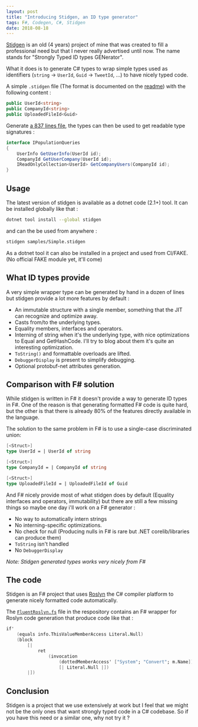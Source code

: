```yaml
---
layout: post
title: "Introducing Stidgen, an ID type generator"
tags: F#, Codegen, C#, Stidgen
date: 2018-08-18
---
```


[Stidgen](https://github.com/vbfox/stidgen) is an old (4 years) project of mine
that was created to fill a professional need but that I never really advertised
until now. The name stands for "Strongly Typed ID types GENerator".

What it does is to generate C# types to wrap simple types used as identifiers
(`string` -> `UserId`, `Guid` -> `TweetId`, ...) to have nicely typed code.

A simple `.stidgen` file (The format is documented on the [readme](https://github.com/vbfox/stidgen/blob/master/Readme.md)) with the following content :

```csharp
public UserId<string>
public CompanyId<string>
public UploadedFileId<Guid>
```

Generate [a 837 lines file](https://github.com/vbfox/stidgen/blob/1.1.0/samples/Simple.Generated.cs), the types can then be used to get readable type signatures :

```csharp
interface IPopulationQueries
{
    UserInfo GetUserInfo(UserId id);
    CompanyId GetUserCompany(UserId id);
    IReadOnlyCollection<UserId> GetCompanyUsers(CompanyId id);
}
```

## Usage

The latest version of stidgen is available as a dotnet code (2.1+) tool. It can be installed globally like that :

```bash
dotnet tool install --global stidgen
```

and can the be used from anywhere :

```bash
stidgen samples/Simple.stidgen
```

As a dotnet tool it can also be installed in a project and used from CI/FAKE. (No official FAKE module yet, it'll come)

## What ID types provide

A very simple wrapper type can be generated by hand in a dozen of lines but stidgen provide a lot more features by default :

* An immutable structure with a single member, something that the JIT can recognize and optimize away.
* Casts from/to the underlying types.
* Equality members, interfaces and operators.
* Interning of string when it's the underlying type, with nice optimizations to Equal and GetHashCode. I'll try to blog about them it's quite an interesting optimization.
* `ToString()` and formattable overloads are lifted.
* `DebuggerDisplay` is present to simplify debugging.
* Optional protobuf-net attributes generation.

## Comparison with F# solution

While stidgen is written in F# it doesn't provide a way to generate ID types in F#. One of the reason is that generating formatted F# code is quite hard, but the other is that there is already 80% of the features directly available in the language.

The solution to the same problem in F# is to use a single-case discriminated union:

```fsharp
[<Struct>]
type UserId = | UserId of string

[<Struct>]
type CompanyId = | CompanyId of string

[<Struct>]
type UploadedFileId = | UploadedFileId of Guid
```

And F# nicely provide most of what stidgen does by default (Equality interfaces and operators, immutability) but there are still a few missing things so maybe one day i'll work on a F# generator :

* No way to automatically intern strings
* No interning-specific optimizations.
* No check for null (Producing nulls in F# is rare but .NET corelib/libraries can produce them)
* `ToString` isn't handled
* No `DebuggerDisplay`

*Note: Stidgen generated types works very nicely from F#*

## The code

Stidgen is an F# project that uses [Roslyn](https://github.com/dotnet/roslyn) the C# compiler platform to generate nicely formatted code automatically.

The [`FluentRoslyn.fs`](https://github.com/vbfox/stidgen/blob/1.1.0/src/BlackFox.Stidgen/FluentRoslyn.fs) file in the respository contains an F# wrapper for Roslyn code generation that produce code like that :

```fsharp
if'
    (equals info.ThisValueMemberAccess Literal.Null)
    (block
        [|
            ret
                (invocation
                    (dottedMemberAccess' ["System"; "Convert"; m.Name])
                    [| Literal.Null |])
        |])
```

## Conclusion

Stidgen is a project that we use extensively at work but I feel that we might
 not be the only ones that want strongly typed code in a C# codebase.
 So if you have this need or a similar one, why not try it ?